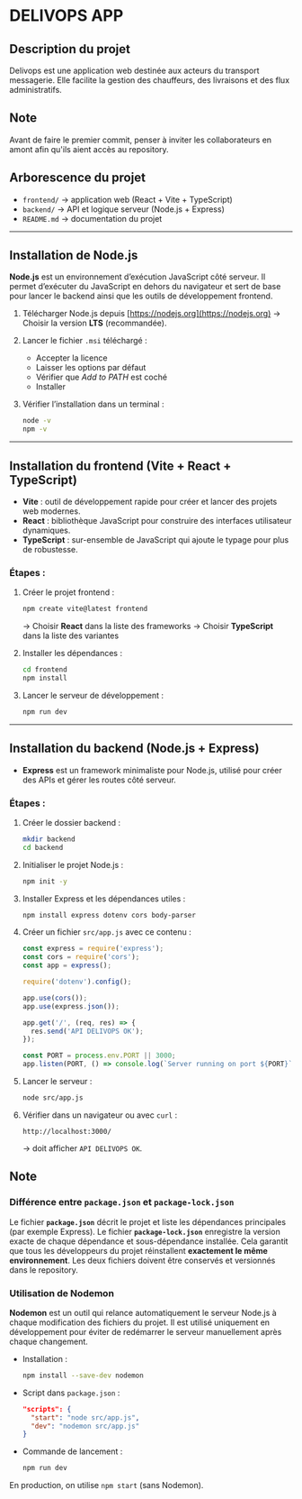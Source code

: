 # DELIVOPS APP

## Description du projet
Delivops est une application web destinée aux acteurs du transport messagerie.
Elle facilite la gestion des chauffeurs, des livraisons et des flux administratifs.

## Note

Avant de faire le premier commit, penser à inviter les collaborateurs en amont afin qu'ils aient accès au repository.

## Arborescence du projet

* `frontend/` → application web (React + Vite + TypeScript)
* `backend/` → API et logique serveur (Node.js + Express)
* `README.md` → documentation du projet

---

## Installation de Node.js

**Node.js** est un environnement d’exécution JavaScript côté serveur.
Il permet d’exécuter du JavaScript en dehors du navigateur et sert de base pour lancer le backend ainsi que les outils de développement frontend.

1. Télécharger Node.js depuis [https://nodejs.org](https://nodejs.org)
   → Choisir la version **LTS** (recommandée).

2. Lancer le fichier `.msi` téléchargé :

   * Accepter la licence
   * Laisser les options par défaut
   * Vérifier que *Add to PATH* est coché
   * Installer

3. Vérifier l’installation dans un terminal :

   ```bash
   node -v
   npm -v
   ```

---

## Installation du frontend (Vite + React + TypeScript)

* **Vite** : outil de développement rapide pour créer et lancer des projets web modernes.
* **React** : bibliothèque JavaScript pour construire des interfaces utilisateur dynamiques.
* **TypeScript** : sur-ensemble de JavaScript qui ajoute le typage pour plus de robustesse.

### Étapes :

1. Créer le projet frontend :

   ```bash
   npm create vite@latest frontend
   ```

   → Choisir **React** dans la liste des frameworks
   → Choisir **TypeScript** dans la liste des variantes

2. Installer les dépendances :

   ```bash
   cd frontend
   npm install
   ```

3. Lancer le serveur de développement :

   ```bash
   npm run dev
   ```

---

## Installation du backend (Node.js + Express)

* **Express** est un framework minimaliste pour Node.js, utilisé pour créer des APIs et gérer les routes côté serveur.

### Étapes :

1. Créer le dossier backend :

   ```bash
   mkdir backend
   cd backend
   ```

2. Initialiser le projet Node.js :

   ```bash
   npm init -y
   ```

3. Installer Express et les dépendances utiles :

   ```bash
   npm install express dotenv cors body-parser
   ```

4. Créer un fichier `src/app.js` avec ce contenu :

   ```js
   const express = require('express');
   const cors = require('cors');
   const app = express();

   require('dotenv').config();

   app.use(cors());
   app.use(express.json());

   app.get('/', (req, res) => {
     res.send('API DELIVOPS OK');
   });

   const PORT = process.env.PORT || 3000;
   app.listen(PORT, () => console.log(`Server running on port ${PORT}`));
   ```

5. Lancer le serveur :

   ```bash
   node src/app.js
   ```

6. Vérifier dans un navigateur ou avec `curl` :

   ```
   http://localhost:3000/
   ```

   → doit afficher `API DELIVOPS OK`.

## Note

### Différence entre `package.json` et `package-lock.json`

Le fichier **`package.json`** décrit le projet et liste les dépendances principales (par exemple Express).
Le fichier **`package-lock.json`** enregistre la version exacte de chaque dépendance et sous-dépendance installée.
Cela garantit que tous les développeurs du projet réinstallent **exactement le même environnement**.
Les deux fichiers doivent être conservés et versionnés dans le repository.


### Utilisation de Nodemon

**Nodemon** est un outil qui relance automatiquement le serveur Node.js à chaque modification des fichiers du projet.
Il est utilisé uniquement en développement pour éviter de redémarrer le serveur manuellement après chaque changement.

* Installation :

  ```bash
  npm install --save-dev nodemon
  ```

* Script dans `package.json` :

  ```json
  "scripts": {
    "start": "node src/app.js",
    "dev": "nodemon src/app.js"
  }
  ```

* Commande de lancement :

  ```bash
  npm run dev
  ```

En production, on utilise `npm start` (sans Nodemon).